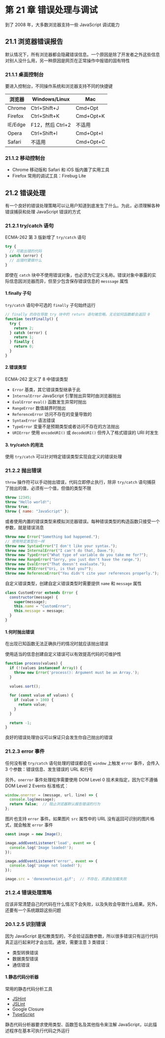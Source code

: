 # 第 21 章 错误处理与调试

到了 2008 年，大多数浏览器支持一些 JavaScript 调试能力

## 21.1 浏览器错误报告

默认情况下，所有浏览器都会隐藏错误信息。一个原因是除了开发者之外这些信息对别人没什么用，另一种原因是网页在正常操作中报错的固有特性

### 21.1.1 桌面控制台

要进入控制台，不同操作系统和浏览器支持不同的快捷键

| 浏览器  | Windows/Linux    | Mac       |
| ------- | ---------------- | --------- |
| Chrome  | Ctrl+Shift+J     | Cmd+Opt   |
| Firefox | Ctrl+Shift+K     | Cmd+Opt+K |
| IE/Edge | F12，然后 Ctrl+2 | 不适用    |
| Opera   | Ctrl+Shift+I     | Cmd+Opt+I |
| Safari  | 不适用           | Cmd+Opt+C |

### 21.1.2 移动控制台

- Chrome 移动版和 Safari 和 iOS 版内置了实用工具
- Firefox 常用的调试工具：Firebug Lite

## 21.2 错误处理

有一个良好的错误处理策略可以让用户知道到底发生了什么。为此，必须理解各种错误捕获和处理 JavaScript 错误的方式

### 21.2.1 try/catch 语句

ECMA-262 第 3 版新增了 `try/catch` 语句

```js
try {
  // 可能出错的代码
} catch (error) {
  // 出错时要做什么
}
```

即使在 `catch` 块中不使用错误对象，也必须为它定义名称。错误对象中暴露的实际信息因浏览器而异，但至少包含保存错误信息的 `messsage` 属性

#### 1.finally 子句

`try/catch` 语句中可选的 `finally` 子句始终运行

```js
// finally 的存在导致 try 块中的 return 语句被忽略。无论如何函数都会返回 0
function testFinally() {
  try {
    return 2;
  } catch (error) {
    return 1;
  } finally {
    return 0;
  }
}
```



#### 2.错误类型

ECMA-262 定义了 8 中错误类型

- `Error` 基类，其它错误类型继承于此
- `InternalError` JavaScript 引擎抛出异常时由浏览器抛出
- `EvalError` `eval()` 函数发生异常时抛出
- `RangeError` 数值越界时抛出
- `ReferenceError` 访问不存在的变量导致的
- `SyntaxError` 语法错误
- `TypeError` 变量不是预期类型或者访问不存在的方法抛出
- `URIError` 使用 `encodeURI()` 或 `decodeURI()` 但传入了格式错误的 URI 时发生

#### 3. try/catch 的用法

使用 `try/catch` 可以针对特定错误类型实现自定义的错误处理

### 21.2.2 抛出错误

`throw` 操作符可以手动抛出错误，代码立即停止执行，除非 `try/catch` 语句捕获了抛出的值，必须有一个值，但值的类型不限

```js
throw 12345;
throw "Hello world!";
throw true;
throw { name: "JavaScript" };
```



或者使用内置的错误类型来模拟浏览器错误。每种错误类型的构造函数只接受一个参数，就是错误消息

```js
throw new Error("Something bad happened.");
// 使用特定类型也一样
throw new SyntaxError("I don't like your syntax.");
throw new InternalError("I can't do that, Dave.");
throw new TypeError("What type of variable do you take me for?");
throw new RangeError("Sorry, you just don't have the range.");
throw new EvalError("That doesn't evaluate.");
throw new URIError("Uri, is that you?");
throw new ReferenceError("You didn't cite your references properly.");
```



自定义错误类型，创建自定义错误类型时需要提供 `name` 和 `message` 属性

```js
class CustomError extends Error {
  constructor(message) {
    super(message);
    this.name = "CustomError";
    this.message = message;
  }
}
```



#### 1.何时抛出错误

在出现已知函数无法正确执行的情况时就应该抛出错误

使用适当的信息创建自定义错误可以有效提高代码的可维护性

```js
function process(values) {
  if (!(values instanceof Array)) {
    throw new Error('process(): Argument must be an Array.');
  }
  
  values.sort();
  
  for (const value of values) {
    if (value > 100) {
      return value;
    }
  }
  
  return -1;
}
```



良好的错误处理协议可以保证只会发生你自己抛出的错误

### 21.2.3 error 事件

任何没有被 `try/catch` 语句处理的错误都会在 `window` 上触发 `error` 事件，会传入 3 个参数：错误信息、发生错误的 URL 和行号

另外，`onerror` 事件处理程序需要使用 DOM Level 0 技术来指定，因为它不遵循 DOM Level 2 Events 标准格式：

```js
window.onerror = (message, url, line) => {
  console.log(message);
  return false;  // 阻止浏览器默认报告错误的行为
};
```



图片也支持 `error` 事件。如果图片 `src` 属性中的 URL 没有返回可识别的图片格式，就会触发 `error` 事件

```js
const image = new Image();

image.addEventListener('load', event => {
  console.log('Image loaded!');
});

image.addEventListener('error', event => {
  console.log('image not loaded!');
});

image.src = 'donesnotexist.gif';  // 不存在，资源会加载失败
```



### 21.2.4 错误处理策略

应该非常清楚自己的代码在什么情况下会失败，以及失败会导致什么结果。另外，还要有一个系统跟踪这些问题

### 20.1.2.5 识别错误

因为 JavaScript 是松散类型的，不会验证函数参数，所以很多错误只有运行代码真正运行起来时才会出现。通常，需要注意 3 类错误：

- 类型转换错误
- 数据类型错误
- 通信错误

#### 1.静态代码分析器

常用的静态代码分析工具

- [JSHint](https://jshint.com/)
- [JSLint](https://www.jslint.com/)
- Google Closure
- [TypeScript](https://www.typescriptlang.org/)

静态代码分析器要求使用类型、函数签名及其他指令来注解 JavaScript，以此描述程序在基本可执行代码之外运行

